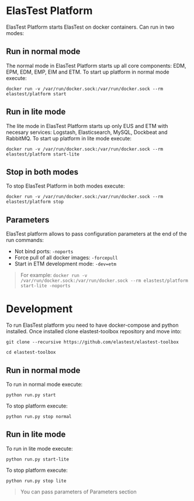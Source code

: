 # ElasTest Platform
ElasTest Platform starts ElasTest on docker containers. Can run in two modes:

## Run in normal mode
The normal mode in ElasTest Platform starts up all core components: EDM, EPM, EDM, EMP, EIM and ETM. To start up platform in normal mode execute:
```
docker run -v /var/run/docker.sock:/var/run/docker.sock --rm elastest/platform start
```

## Run in lite mode
The lite mode in ElasTest Platform starts up only EUS and ETM with necesary services: Logstash, Elasticsearch, MySQL, Dockbeat and RabbitMQ. To start up platform in lite mode execute:
```
docker run -v /var/run/docker.sock:/var/run/docker.sock --rm elastest/platform start-lite
```

## Stop in both modes
To stop ElasTest Platform in both modes execute:
```
docker run -v /var/run/docker.sock:/var/run/docker.sock --rm elastest/platform stop
```

## Parameters
ElasTest platform allows to pass configuration parameters at the end of the run commands:
* Not bind ports: `-noports`
* Force pull of all docker images: `-forcepull`
* Start in ETM development mode: `-dev=etm`
>For example: `docker run -v /var/run/docker.sock:/var/run/docker.sock --rm elastest/platform start-lite -noports`


# Development
To run ElasTest platform you need to have docker-compose and python installed.
Once installed clone elastest-toolbox repository and move into:
```
git clone --recursive https://github.com/elastest/elastest-toolbox
```
```
cd elastest-toolbox
```

## Run in normal mode
To run in normal mode execute:
```
python run.py start
```
To stop platform execute:
```
python run.py stop normal
```

## Run in lite mode
To run in lite mode execute:
```
python run.py start-lite
```
To stop platform execute:
```
python run.py stop lite
```

> You can pass parameters of Parameters section
